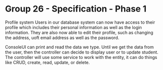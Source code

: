 # Group 26 - Specification - Phase 1

Profile system
Users in our database system can now have access to their profile which includes their personal information as well as 
the login information. They are also now able to edit their profile, such as changing the address, uoft email address 
as well as the password.

ConsoleUI can print and read the data we type. Until we get
the data from the user, then the controller can decide to display
user or to update student. The controller will use some service
to work with the entity, it can do things like CRUD, create,
read, update, or delete.